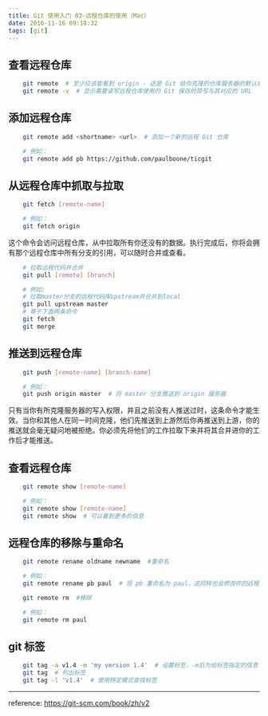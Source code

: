 ```yaml
---
title: Git 使用入门 03-远程仓库的使用（Mac）
date: 2016-11-16 09:18:32
tags: [git]
---
```


## 查看远程仓库

``` bash
    git remote  # 至少应该能看到 origin - 这是 Git 给你克隆的仓库服务器的默认名字
    git remote -v  # 显示需要读写远程仓库使用的 Git 保存的简写与其对应的 URL
```

## 添加远程仓库

``` bash
    git remote add <shortname> <url>  # 添加一个新的远程 Git 仓库

    # 例如：
    git remote add pb https://github.com/paulboone/ticgit
```

<!-- more -->

## 从远程仓库中抓取与拉取

``` bash
    git fetch [remote-name]

    # 例如：
    git fetch origin
```

这个命令会访问远程仓库，从中拉取所有你还没有的数据。执行完成后，你将会拥有那个远程仓库中所有分支的引用，可以随时合并或查看。

``` bash
    # 拉取远程代码并合并
    git pull [remote] [branch]

    # 例如:
    # 拉取master分支的远程代码库upstream并合并到local
    git pull upstream master
    # 等于下面两条命令
    git fetch
    git merge
```


## 推送到远程仓库

``` bash
    git push [remote-name] [branch-name]

    # 例如：
    git push origin master  # 将 master 分支推送到 origin 服务器
```

只有当你有所克隆服务器的写入权限，并且之前没有人推送过时，这条命令才能生效。当你和其他人在同一时间克隆，他们先推送到上游然后你再推送到上游，你的推送就会毫无疑问地被拒绝。你必须先将他们的工作拉取下来并将其合并进你的工作后才能推送。

## 查看远程仓库

``` bash
    git remote show [remote-name]

    # 例如：
    git remote show [remote-name]
    git remote show  # 可以看到更多的信息
```

## 远程仓库的移除与重命名

``` bash
    git remote rename oldname newname  #重命名

    # 例如：
    git remote rename pb paul  # 将 pb 重命名为 paul，这同样也会修改你的远程分支名字，那些过去引用 pb/master 的现在会引用 paul/master。

    git remote rm  #移除

    # 例如：
    git remote rm paul
```

## git 标签

``` bash
    git tag -a v1.4 -m 'my version 1.4'  # 设置标签，-m后为给标签指定的信息
    git tag  # 列出标签
    git tag -l 'v1.4'  # 使用特定模式查找标签
```

---

reference:
<https://git-scm.com/book/zh/v2>

